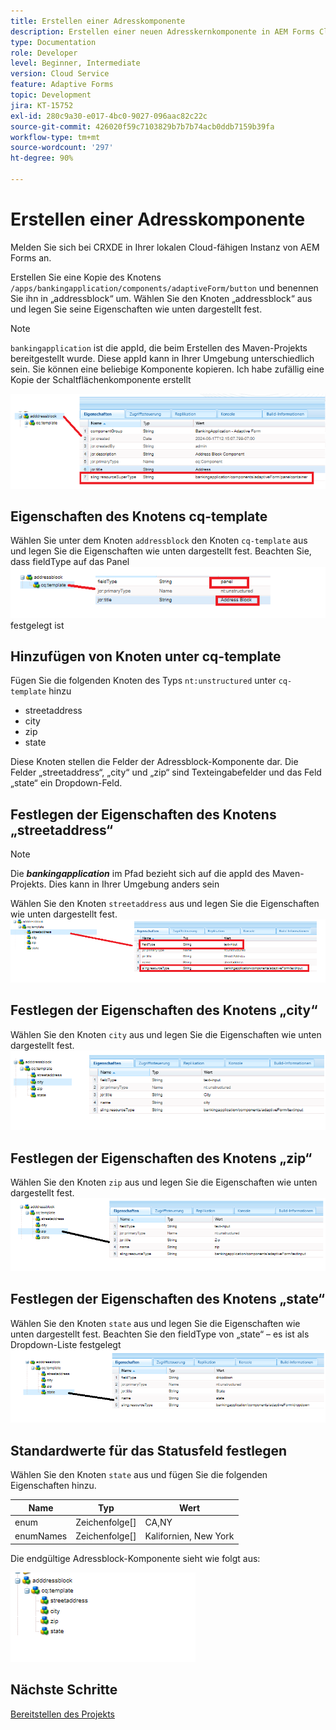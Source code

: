 ```yaml
---
title: Erstellen einer Adresskomponente
description: Erstellen einer neuen Adresskernkomponente in AEM Forms Cloud Service
type: Documentation
role: Developer
level: Beginner, Intermediate
version: Cloud Service
feature: Adaptive Forms
topic: Development
jira: KT-15752
exl-id: 280c9a30-e017-4bc0-9027-096aac82c22c
source-git-commit: 426020f59c7103829b7b7b74acb0ddb7159b39fa
workflow-type: tm+mt
source-wordcount: '297'
ht-degree: 90%

---
```


# Erstellen einer Adresskomponente

Melden Sie sich bei CRXDE in Ihrer lokalen Cloud-fähigen Instanz von AEM Forms an.

Erstellen Sie eine Kopie des Knotens ``/apps/bankingapplication/components/adaptiveForm/button`` und benennen Sie ihn in „addressblock“ um. Wählen Sie den Knoten „addressblock“ aus und legen Sie seine Eigenschaften wie unten dargestellt fest.

>[!NOTE]
>
> ``bankingapplication`` ist die appId, die beim Erstellen des Maven-Projekts bereitgestellt wurde. Diese appId kann in Ihrer Umgebung unterschiedlich sein. Sie können eine beliebige Komponente kopieren. Ich habe zufällig eine Kopie der Schaltflächenkomponente erstellt


![address-bloc](assets/address-properties.png)

## Eigenschaften des Knotens cq-template

Wählen Sie unter dem Knoten ``addressblock`` den Knoten ``cq-template`` aus und legen Sie die Eigenschaften wie unten dargestellt fest. Beachten Sie, dass fieldType auf das Panel 
![cq-Vorlage](assets/cq-template.png) festgelegt ist

## Hinzufügen von Knoten unter cq-template

Fügen Sie die folgenden Knoten des Typs ``nt:unstructured`` unter ``cq-template`` hinzu

* streetaddress
* city
* zip
* state

Diese Knoten stellen die Felder der Adressblock-Komponente dar. Die Felder „streetaddress“, „city“ und „zip“ sind Texteingabefelder und das Feld „state“ ein Dropdown-Feld.

## Festlegen der Eigenschaften des Knotens „streetaddress“

>[!NOTE]
>
> Die **_bankingapplication_** im Pfad bezieht sich auf die appId des Maven-Projekts. Dies kann in Ihrer Umgebung anders sein

Wählen Sie den Knoten ``streetaddress`` aus und legen Sie die Eigenschaften wie unten dargestellt fest.
![street-address](assets/streetaddress.png)

## Festlegen der Eigenschaften des Knotens „city“

Wählen Sie den Knoten ``city`` aus und legen Sie die Eigenschaften wie unten dargestellt fest.
![city](assets/city.png)

## Festlegen der Eigenschaften des Knotens „zip“

Wählen Sie den Knoten ``zip`` aus und legen Sie die Eigenschaften wie unten dargestellt fest.
![zip](assets/zip.png)

## Festlegen der Eigenschaften des Knotens „state“

Wählen Sie den Knoten ``state`` aus und legen Sie die Eigenschaften wie unten dargestellt fest. Beachten Sie den fieldType von „state“ – es ist als Dropdown-Liste festgelegt
![state](assets/state.png)

## Standardwerte für das Statusfeld festlegen

Wählen Sie den Knoten ``state`` aus und fügen Sie die folgenden Eigenschaften hinzu.

| Name | Typ | Wert |
|----------|----------|---------------------|
| enum | Zeichenfolge[] | CA,NY |
| enumNames | Zeichenfolge[] | Kalifornien, New York |


Die endgültige Adressblock-Komponente sieht wie folgt aus:

![final-address](assets/crx-address-block.png)

## Nächste Schritte

[Bereitstellen des Projekts](./deploy-your-project.md)
